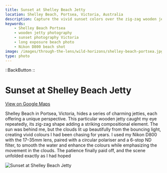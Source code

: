 ```yaml
---
title: Sunset at Shelley Beach Jetty
location: Shelley Beach, Portsea, Victoria, Australia
description: Capture the vivid sunset colors over the zig-zag wooden jetty at Shelley Beach, Portsea, in this stunning long-exposure shot.
keywords:
    - Shelley Beach Portsea
    - wooden jetty photography
    - sunset photography Victoria
    - long exposure beach photo
    - Nikon D800 beach shot
image: /images/through-the-lens/wild-horizons/shelley-beach-portsea.jpg
type: photo
---
```


::BackButton
::

# Sunset at Shelley Beach Jetty

<a href="https://maps.app.goo.gl/tbFTEwyv4gaUUvTv6" target="_blank" rel="noopener noreferrer">View on Google Maps</a>

Shelley Beach in Portsea, Victoria, hides a series of charming jetties, each offering a unique perspective. This particular wooden jetty caught my eye repeatedly, its zig-zag shape adding a striking compositional element. The sun was behind me, but the clouds lit up beautifully from the bouncing light, creating vivid colours I had been chasing for years. I used my Nikon D800 with the 17–35mm lens, paired with a circular polariser and a 6-stop ND filter, to smooth the water and enhance the colours while emphasizing the movement in the clouds. The patience finally paid off, and the scene unfolded exactly as I had hoped

![Sunset at Shelley Beach Jetty](/images/through-the-lens/wild-horizons/shelley-beach-portsea.jpg)

<div class="mb-8"></div>

